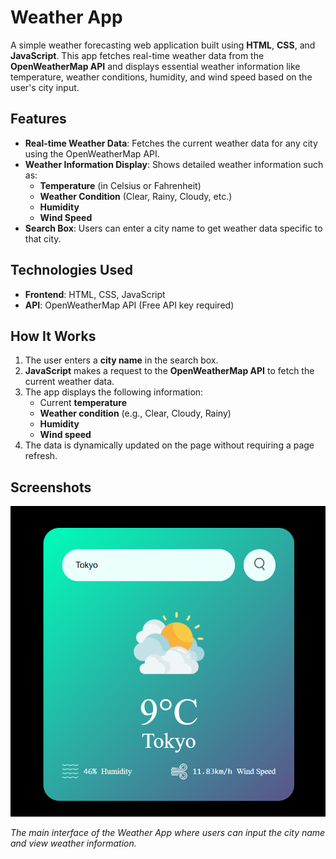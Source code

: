 # Weather App

A simple weather forecasting web application built using **HTML**, **CSS**, and **JavaScript**. This app fetches real-time weather data from the **OpenWeatherMap API** and displays essential weather information like temperature, weather conditions, humidity, and wind speed based on the user's city input.

## Features

- **Real-time Weather Data**: Fetches the current weather data for any city using the OpenWeatherMap API.
- **Weather Information Display**: Shows detailed weather information such as:
  - **Temperature** (in Celsius or Fahrenheit)
  - **Weather Condition** (Clear, Rainy, Cloudy, etc.)
  - **Humidity**
  - **Wind Speed**
- **Search Box**: Users can enter a city name to get weather data specific to that city.

## Technologies Used

- **Frontend**: HTML, CSS, JavaScript
- **API**: OpenWeatherMap API (Free API key required)

## How It Works

1. The user enters a **city name** in the search box.
2. **JavaScript** makes a request to the **OpenWeatherMap API** to fetch the current weather data.
3. The app displays the following information:
   - Current **temperature**
   - **Weather condition** (e.g., Clear, Cloudy, Rainy)
   - **Humidity**
   - **Wind speed**
4. The data is dynamically updated on the page without requiring a page refresh.

## Screenshots

![Weather App](image/weather.png)  

_The main interface of the Weather App where users can input the city name and view weather information._

